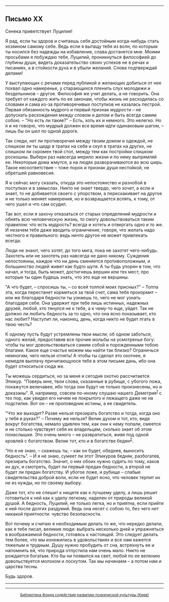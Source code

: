 

* * *

## Письмо XX

Сенека приветствует Луцилия!

Я рад, если ты здоров и считаешь себя достойным когда-нибудь стать хозяином самому себе. Ведь если я вытащу тебя из волн, по которым ты носился без надежды на избавление, слава достанется мне. Моими просьбами я побуждаю тебя, Луцилий, проникнуться философией до глубины души, видеть доказательство своих успехов не в речах и писаниях, а в стойкости духа и в убыли желаний. Слова подтверждай делами!

У выступающих с речами перед публикой и желающих добиться от нее похвал одно намеренье, у старающихся пленить слух молодежи и бездельников – другое. Философия же учит делать, а не говорить. Она требует от каждого жить по ее законам, чтобы жизнь не расходилась со словами и сама из-за противоречивых поступков не казалась пестрой. Первая обязанность мудрого и первый признак мудрости – не допускать расхождения между словом и делом и быть всегда самим собою. – "Но есть ли такие?" – Есть, хоть их и немного. Это нелегко. Но я и не говорю, что мудрый должен все время идти одинаковым шагом, – лишь бы он шел по одной дороге.

Так следи, нет ли противоречия между твоим домом и одеждой, не слишком ли ты щедр в тратах на себя и скуп в тратах на других, не слишком ли скромен твой стол, между тем как постройки слишком роскошны. Выбери раз навсегда мерило жизни и по нему выпрямляй ее. Некоторые дома жмутся, а на людях разворачиваются во всю ширь. Такое несоответствие – тоже порок и признак души нестойкой, не обретшей равновесия.

Я и сейчас могу сказать, откуда это непостоянство и разнобой в поступках и в замыслах. Никто не знает твердо, чего хочет, а если и знает, то не добивается своего с упорством, а перескакивает на другое и не только меняет намерения, но и возвращается вспять, к тому, от чего ушел и что сам осудил.

Так вот, если я захочу отказаться от старых определений мудрости и обнять всю человеческую жизнь, то смогу довольствоваться таким правилом: что есть мудрость? всегда и хотеть и отвергать одно и то же. И незачем тебе даже вводить ограничение, говоря, что желать надо честного и правильного: ведь ничто другое не может привлекать всегда.

Люди не знают, чего хотят, до того мига, пока не захотят чего-нибудь. Захотеть или не захотеть раз навсегда не дано никому. Суждения непостоянны, каждое что ни день сменяется противоположным, и большинство людей живет как будто шутя. А ты будь упорен в том, что начал, и тогда, быть может, достигнешь вершин или тех мест, про которые ты один будешь знать, что это еще не вершины.

"А что будет, – спросишь ты, – со всей толпой моих присных?" – Толпа эта, когда перестанет кормиться за твой счет, сама тебя прокормит – или же благодаря бедности ты узнаешь то, чего не мог узнать благодаря себе. Она удержит при тебе лишь истинных, надежных друзей, любой, кто тянулся не к тебе, а к чему-то еще, уйдет. Так не должно ли любить бедность за то одно, что она ясно показывает, кто нас любит? Наступит ли, наконец, день, когда никто не будет лгать в твою честь?

К одному пусть будут устремлены твои мысли, об одном заботься, одного желай, предоставив все прочие мольбы на усмотренье богу: чтобы ты мог довольствоваться самим собой и порожденными тобою благами. Какое еще счастье можем мы найти так близко? Ограничься немногим, чего нельзя отнять! А чтобы ты сделал это охотнее, я немедля выплачу причитающуюся тебе в этом письме дань, ибо она будет относиться сюда же.

Ты можешь сердиться, но за меня и сегодня охотно рассчитается Эпикур. "Поверь мне, твои слова, сказанные в рубище, с убогого ложа, покажутся величавее, ибо тогда они будут не только произнесены, но и доказаны". Я, например, совсем по-иному слушаю нашего Деметрия<sup>[1](refer.htm#pXX-1)</sup> с тех пор, как увидел его ничем не покрытого и лежащего даже не на подстилке. Вот он – не проповедник истины, а ее свидетель.

"Что же выходит? Разве нельзя презирать богатство и тогда, когда оно у тебя в руках?" – Почему же нельзя? Велик духом и тот, кто, видя вокруг богатства, немало удивлен тем, как они к нему попали, смеется и не столько чувствует себя их владельцем, сколько знает об этом понаслышке. Это очень много – не развратиться, живя под одной кровлей с богатством. Велик тот, кто и в богатстве беден<sup>[2](refer.htm#pXX-2)</sup>.

"Но я не знаю, – скажешь ты, – как он будет, обеднев, выносить бедность". – И я не знаю, сумеет ли этот Эпикуров бедняк, разбогатев, презирать богатство. Значит, о них обоих нужно судить по тому, каков их дух, и смотреть, будет ли первый предан бедности, а второй не будет ли предан богатству. И убогое ложе, и рубище – слабые свидетельства доброй воли, если не будет ясно, что человек терпит их не из нужды, но по своему выбору.

Даже тот, кто не спешит к нищете как к лучшему уделу, а лишь решит готовиться к ней как к уделу легкому, наделен от природы великой душой. А бедность, Луцилий, не только легка, но и приятна, если прийти к ней после долгих раздумий. Ведь она несет с собою то, без чего нет никакой приятности: чувство безопасности.

Вот почему и считаю я необходимым делать то же, что нередко делали, как я тебе писал, великие люди: выбрать несколько дней и упражняться в воображаемой бедности, готовясь к настоящей. Это следует делать тем более, что мы изнежились в удовольствиях и все нам кажется тяжелым и трудным. Душу нужно пробудить от сна, встряхнуть ее и напомнить ей, что природа отпустила нам очень мало. Никто не рождается богатым. Кто бы ни появился на свет, любой по ее велению довольствуется молоком и лоскутом. Так мы начинаем – а потом нам и царства тесны.

Будь здоров.

<div align="center">

* * *



* * *

[<small>Библиотека Фонда содействия развитию психической культуры (Киев)</small>](mailto:webmaster@psylib.kiev.ua)</div>